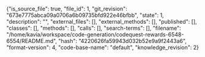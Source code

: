 {"is_source_file": true, "file_id": 1, "git_revision": "673e7775abca09a0706a6b09735bfd922e46bfbb", "state": 1, "description": "", "external_files": [], "external_methods": [], "published": [], "classes": [], "methods": [], "calls": [], "search-terms": [], "filename": "/home/kavia/workspace/code-generation/codequest-rewards-6548-6554/README.md", "hash": "4220626fa59943d032b52e9a9f2443a6", "format-version": 4, "code-base-name": "default", "knowledge_revision": 2}
